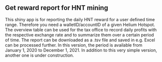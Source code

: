 
## Get reward report for HNT mining

This shiny app is for reporting the daily HNT reward for a user defined time range.
Therefore you need a walletID/accountID of a given Helium Hotspot. 
The overview table can be used for the tax office to record daily profits with the respective exchange rate and to summarize them over a certain period of time. The report can be downloaded as a .tsv file and saved in e.g. Excel can be processed further. In this version, the period is available from January 1, 2020 to December 1, 2021. In addition to this very simple version, another one is under construction.